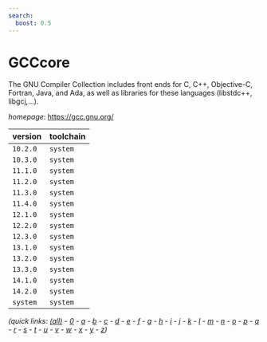 ```yaml
---
search:
  boost: 0.5
---
```

# GCCcore

The GNU Compiler Collection includes front ends for C, C++, Objective-C, Fortran, Java, and Ada,  as well as libraries for these languages (libstdc++, libgcj,...).

*homepage*: <https://gcc.gnu.org/>

version | toolchain
--------|----------
``10.2.0`` | ``system``
``10.3.0`` | ``system``
``11.1.0`` | ``system``
``11.2.0`` | ``system``
``11.3.0`` | ``system``
``11.4.0`` | ``system``
``12.1.0`` | ``system``
``12.2.0`` | ``system``
``12.3.0`` | ``system``
``13.1.0`` | ``system``
``13.2.0`` | ``system``
``13.3.0`` | ``system``
``14.1.0`` | ``system``
``14.2.0`` | ``system``
``system`` | ``system``


*(quick links: [(all)](../index.md) - [0](../0/index.md) - [a](../a/index.md) - [b](../b/index.md) - [c](../c/index.md) - [d](../d/index.md) - [e](../e/index.md) - [f](../f/index.md) - [g](../g/index.md) - [h](../h/index.md) - [i](../i/index.md) - [j](../j/index.md) - [k](../k/index.md) - [l](../l/index.md) - [m](../m/index.md) - [n](../n/index.md) - [o](../o/index.md) - [p](../p/index.md) - [q](../q/index.md) - [r](../r/index.md) - [s](../s/index.md) - [t](../t/index.md) - [u](../u/index.md) - [v](../v/index.md) - [w](../w/index.md) - [x](../x/index.md) - [y](../y/index.md) - [z](../z/index.md))*

